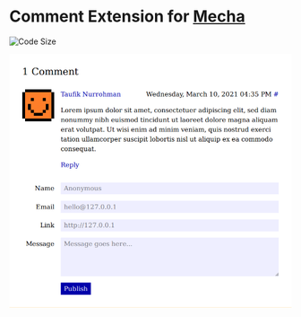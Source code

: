 Comment Extension for [Mecha](https://github.com/mecha-cms/mecha)
=================================================================

![Code Size](https://img.shields.io/github/languages/code-size/mecha-cms/x.comment?color=%23444&style=for-the-badge)

![Comment](index.png)